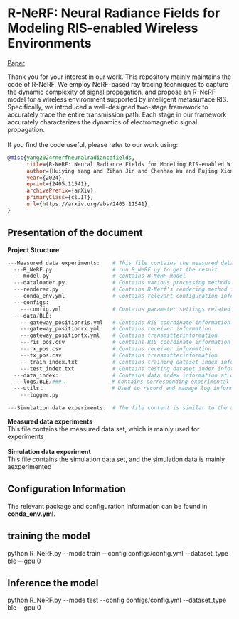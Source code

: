 # R-NeRF: Neural Radiance Fields for Modeling RIS-enabled Wireless Environments
[Paper](https://arxiv.org/abs/2405.11541)<br>

Thank you for your interest in our work. This repository mainly maintains the code of R-NeRF. We employ NeRF-based ray tracing techniques to capture the dynamic complexity of signal propagation, and propose an R-NeRF model for a wireless environment supported by intelligent metasurface RIS. Specifically, we introduced a well-designed two-stage framework to accurately trace the entire transmission path. Each stage in our framework accurately characterizes the dynamics of electromagnetic signal propagation.<br>
<br>
If you find the code useful, please refer to our work using:<br>
```bibtex
@misc{yang2024rnerfneuralradiancefields,
      title={R-NeRF: Neural Radiance Fields for Modeling RIS-enabled Wireless Environments}, 
      author={Huiying Yang and Zihan Jin and Chenhao Wu and Rujing Xiong and Robert Caiming Qiu and Zenan Ling},
      year={2024},
      eprint={2405.11541},
      archivePrefix={arXiv},
      primaryClass={cs.IT},
      url={https://arxiv.org/abs/2405.11541}, 
}
```
## Presentation of the document<br>
**Project Structure** <br>
```python
---Measured data experiments:    # This file contains the measured data set, which is mainly used for experiments
  ---R_NeRF.py                   # run R_NeRF.py to get the result
  ---model.py                    # contains R_NeRF model
  ---dataloader.py.              # Contains various processing methods for data
  ---renderer.py                 # Contains R-Nerf's rendering method for data
  ---conda_env.yml               # Contains relevant configuration information for this code
  ---configs:    
    ---config.yml                # Contains parameter settings related to code runtime
  ---data/BLE:    
    ---gateway_positionris.yml   # Contains RIS coordinate information
    ---gateway_positionrx.yml    # Contains receiver information
    ---gateway_positiontx.yml    # Contains transmitterinformation
    ---ris_pos.csv               # Contains RIS coordinate information
    ---rx_pos.csv                # Contains receiver information
    ---tx_pos.csv                # Contains transmitterinformation
    ---train_index.txt           # Contains training dataset index information
    ---test_index.txt            # Contains testing dataset index information
  ---data_index:                 # Contains data index information at different sampling rates
  ---logs/BLE/###：              # Contains corresponding experimental result information
  ---utils：                     # Used to record and manage log information of programs
    ---logger.py

---Simulation data experiments:  # The file content is similar to the appeal content
```
**Measured data experiments** <br>
This file contains the measured data set, which is mainly used for experiments<br>
<br>
**Simulation data experiment** <br>
This file contains the simulation data set, and the simulation data is mainly aexperimented<br>
## Configuration Information <br>
The relevant package and configuration information can be found in **conda_env.yml**.
## training the model<br>
python R_NeRF.py --mode train --config configs/config.yml --dataset_type ble --gpu 0 <br>
## Inference the model<br>
python R_NeRF.py --mode test --config configs/config.yml --dataset_type ble --gpu 0<br>
